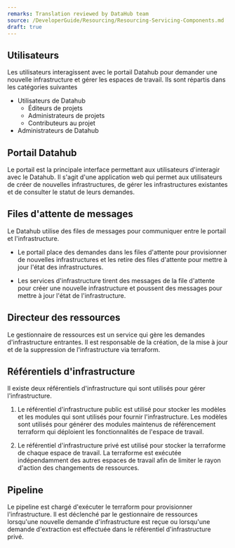 ```yaml
---
remarks: Translation reviewed by DataHub team
source: /DeveloperGuide/Resourcing/Resourcing-Servicing-Components.md
draft: true
---
```


## Utilisateurs

Les utilisateurs interagissent avec le portail Datahub pour demander une nouvelle infrastructure et gérer les espaces de travail. Ils sont répartis dans les catégories suivantes

- Utilisateurs de Datahub
  - Éditeurs de projets
  - Administrateurs de projets
  - Contributeurs au projet
- Administrateurs de Datahub

## Portail Datahub

Le portail est la principale interface permettant aux utilisateurs d'interagir avec le Datahub. Il s'agit d'une application web qui permet aux utilisateurs de créer de nouvelles infrastructures, de gérer les infrastructures existantes et de consulter le statut de leurs demandes.

## Files d'attente de messages

Le Datahub utilise des files de messages pour communiquer entre le portail et l'infrastructure.

- Le portail place des demandes dans les files d'attente pour provisionner de nouvelles infrastructures et les retire des files d'attente pour mettre à jour l'état des infrastructures.

- Les services d'infrastructure tirent des messages de la file d'attente pour créer une nouvelle infrastructure et poussent des messages pour mettre à jour l'état de l'infrastructure.

## Directeur des ressources

Le gestionnaire de ressources est un service qui gère les demandes d'infrastructure entrantes. Il est responsable de la création, de la mise à jour et de la suppression de l'infrastructure via terraform.

## Référentiels d'infrastructure

Il existe deux référentiels d'infrastructure qui sont utilisés pour gérer l'infrastructure.

1. Le référentiel d'infrastructure public est utilisé pour stocker les modèles et les modules qui sont utilisés pour fournir l'infrastructure. Les modèles sont utilisés pour générer des modules maintenus de référencement terraform qui déploient les fonctionnalités de l'espace de travail.

1. Le référentiel d'infrastructure privé est utilisé pour stocker la terraforme de chaque espace de travail. La terraforme est exécutée indépendamment des autres espaces de travail afin de limiter le rayon d'action des changements de ressources.

## Pipeline

Le pipeline est chargé d'exécuter le terraform pour provisionner l'infrastructure. Il est déclenché par le gestionnaire de ressources lorsqu'une nouvelle demande d'infrastructure est reçue ou lorsqu'une demande d'extraction est effectuée dans le référentiel d'infrastructure privé.
